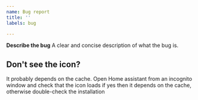 ```yaml
---
name: Bug report
title: ''
labels: bug

---
```


**Describe the bug**
A clear and concise description of what the bug is.

## Don't see the icon?

It probably depends on the cache. Open Home assistant from an incognito window and check that the icon loads if yes then it depends on the cache, otherwise double-check the installation
